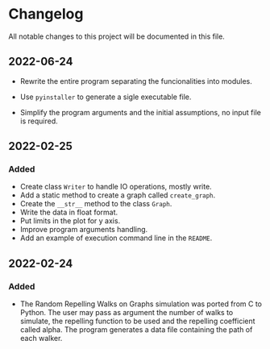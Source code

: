 # Changelog

All notable changes to this project will be documented in this file.

## 2022-06-24

- Rewrite the entire program separating the funcionalities into
modules.
- Use `pyinstaller` to generate a sigle executable file.

- Simplify the program arguments and the initial assumptions, no input
 file is required.


##  2022-02-25

### Added
- Create class `Writer` to handle IO operations,
mostly write.
- Add a static method to create a graph called
`create_graph`.
- Create the `__str__` method to the class `Graph`.
- Write the data in float format.
- Put limits in the plot for y axis.
- Improve program arguments handling.
- Add an example of execution command line in the `README`.

## 2022-02-24

### Added
- The Random Repelling Walks on Graphs simulation was
ported from C to Python. The user may pass as argument
the number of walks to simulate, the repelling function
to be used and the repelling coefficient called alpha.
The program generates a data file containing the path
of each walker.
